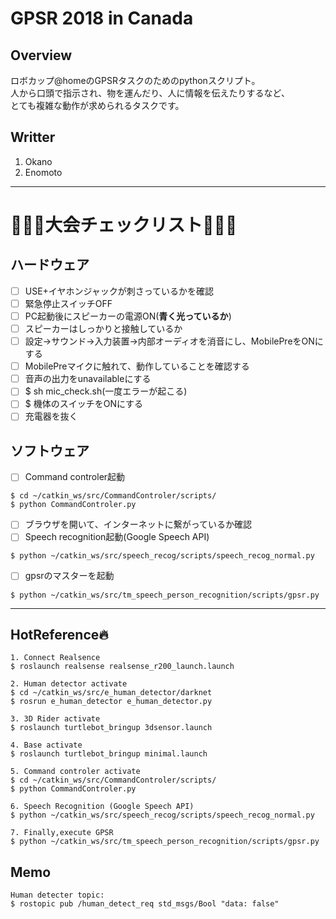 # GPSR 2018 in Canada
## Overview
ロボカップ@homeのGPSRタスクのためのpythonスクリプト。  
人から口頭で指示され、物を運んだり、人に情報を伝えたりするなど、  
とても複雑な動作が求められるタスクです。

## Writter
1. Okano
2. Enomoto

--------------------------------------
# :triangular_flag_on_post::triangular_flag_on_post::triangular_flag_on_post:大会チェックリスト:triangular_flag_on_post::triangular_flag_on_post::triangular_flag_on_post:
## ハードウェア
- [ ] USE+イヤホンジャックが刺さっているかを確認
- [ ] 緊急停止スイッチOFF
- [ ] PC起動後にスピーカーの電源ON(**青く光っているか**)
- [ ] スピーカーはしっかりと接触しているか
- [ ] 設定->サウンド->入力装置->内部オーディオを消音にし、MobilePreをONにする
- [ ] MobilePreマイクに触れて、動作していることを確認する
- [ ] 音声の出力をunavailableにする
- [ ] $ sh mic_check.sh(一度エラーが起こる)
- [ ] $ 機体のスイッチをONにする
- [ ] 充電器を抜く
## ソフトウェア
- [ ] Command controler起動
```
$ cd ~/catkin_ws/src/CommandControler/scripts/
$ python CommandControler.py
```
- [ ] ブラウザを開いて、インターネットに繋がっているか確認
- [ ] Speech recognition起動(Google Speech API)
```
$ python ~/catkin_ws/src/speech_recog/scripts/speech_recog_normal.py
```
- [ ] gpsrのマスターを起動
```
$ python ~/catkin_ws/src/tm_speech_person_recognition/scripts/gpsr.py
```

---------------------------------------------------------------------------
## HotReference:fire:
~~~
1. Connect Realsence
$ roslaunch realsense realsense_r200_launch.launch

2. Human detector activate
$ cd ~/catkin_ws/src/e_human_detector/darknet
$ rosrun e_human_detector e_human_detector.py

3. 3D Rider activate
$ roslaunch turtlebot_bringup 3dsensor.launch

4. Base activate
$ roslaunch turtlebot_bringup minimal.launch

5. Command controler activate
$ cd ~/catkin_ws/src/CommandControler/scripts/
$ python CommandControler.py

6. Speech Recognition (Google Speech API)
$ python ~/catkin_ws/src/speech_recog/scripts/speech_recog_normal.py

7. Finally,execute GPSR
$ python ~/catkin_ws/src/tm_speech_person_recognition/scripts/gpsr.py
~~~
## Memo
~~~
Human detecter topic:  
$ rostopic pub /human_detect_req std_msgs/Bool "data: false"
~~~
